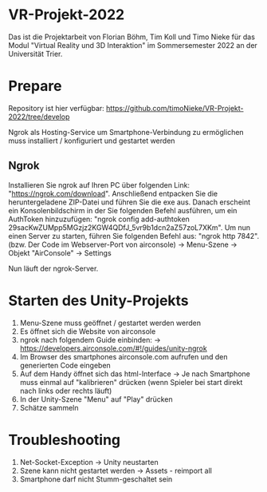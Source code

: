 # VR-Projekt-2022
Das ist die Projektarbeit von Florian Böhm, Tim Koll und Timo Nieke für das Modul "Virtual Reality und 3D Interaktion" im Sommersemester 2022 an der Universität Trier.

# Prepare
Repository ist hier verfügbar:
https://github.com/timoNieke/VR-Projekt-2022/tree/develop

Ngrok als Hosting-Service um Smartphone-Verbindung zu ermöglichen muss installiert / konfiguriert und gestartet werden

## Ngrok
Installieren Sie ngrok auf Ihren PC über folgenden Link: "https://ngrok.com/download".
Anschließend entpacken Sie die heruntergeladene ZIP-Datei und führen Sie die exe aus. 
Danach erscheint ein Konsolenbildschirm in der Sie folgenden Befehl ausführen, 
um ein AuthToken hinzuzufügen: "ngrok config add-authtoken 29sacKwZUMpp5MGzjz2KGW4QDfJ_5vr9b1dcn2aZ57zoL7XKm".
Um nun einen Server zu starten, führen Sie folgenden Befehl aus: "ngrok http 7842". 
(bzw. Der Code im Webserver-Port von airconsole) -> Menu-Szene -> Objekt "AirConsole" -> Settings

Nun läuft der ngrok-Server.

# Starten des Unity-Projekts
1. Menu-Szene muss geöffnet / gestartet werden werden
2. Es öffnet sich die Website von airconsole
3. ngrok nach folgendem Guide einbinden:
    -> https://developers.airconsole.com/#!/guides/unity-ngrok
4. Im Browser des smartphones airconsole.com aufrufen und den generierten Code eingeben  
5. Auf dem Handy öffnet sich das html-Interface
    -> Je nach Smartphone muss einmal auf "kalibrieren" drücken (wenn Spieler bei start direkt nach links oder rechts läuft)
6. In der Unity-Szene "Menu" auf "Play" drücken 
7. Schätze sammeln 


# Troubleshooting
1. Net-Socket-Exception                 -> Unity neustarten
2. Szene kann nicht gestartet werden    -> Assets - reimport all 
3. Smartphone darf nicht Stumm-geschaltet sein
